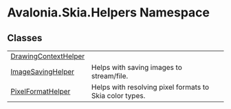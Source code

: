 # Avalonia.Skia.Helpers Namespace






## Classes
<table>
<tr>
<td><a href="T_Avalonia_Skia_Helpers_DrawingContextHelper">DrawingContextHelper</a></td>
<td> </td>
</tr>
<tr>
<td><a href="T_Avalonia_Skia_Helpers_ImageSavingHelper">ImageSavingHelper</a></td>
<td>Helps with saving images to stream/file.</td>
</tr>
<tr>
<td><a href="T_Avalonia_Skia_Helpers_PixelFormatHelper">PixelFormatHelper</a></td>
<td>Helps with resolving pixel formats to Skia color types.</td>
</tr>
</table>

